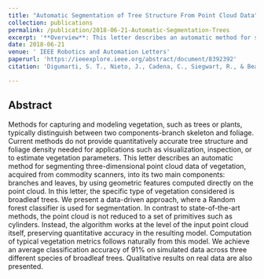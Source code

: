 ```yaml
---
title: "Automatic Segmentation of Tree Structure From Point Cloud Data"
collection: publications
permalink: /publication/2018-06-21-Automatic-Segmentation-Trees
excerpt: '**Overview**: This letter describes an automatic method for segmenting three-dimensional point cloud data of vegetation, acquired from commodity scanners, into its two main components: branches and leaves, by using geometric features computed directly on the point cloud.'
date: 2018-06-21
venue: ' IEEE Robotics and Automation Letters'
paperurl: 'https://ieeexplore.ieee.org/abstract/document/8392392'
citation: 'Digumarti, S. T., Nieto, J., Cadena, C., Siegwart, R., & Beardsley, P. (2018). &quot;Automatic Segmentation of Tree Structure From Point Cloud Data.&quot; <i>IEEE Robotics and Automation Letters</i>, 3(4), pp. 3043-3050'

---
```

## Abstract
Methods for capturing and modeling vegetation, such as trees or plants, typically distinguish between two components-branch skeleton and foliage. Current methods do not provide quantitatively accurate tree structure and foliage density needed for applications such as visualization, inspection, or to estimate vegetation parameters. This letter describes an automatic method for segmenting three-dimensional point cloud data of vegetation, acquired from commodity scanners, into its two main components: branches and leaves, by using geometric features computed directly on the point cloud. In this letter, the specific type of vegetation considered is broadleaf trees. We present a data-driven approach, where a Random forest classifier is used for segmentation. In contrast to state-of-the-art methods, the point cloud is not reduced to a set of primitives such as cylinders. Instead, the algorithm works at the level of the input point cloud itself, preserving quantitative accuracy in the resulting model. Computation of typical vegetation metrics follows naturally from this model. We achieve an average classification accuracy of 91% on simulated data across three different species of broadleaf trees. Qualitative results on real data are also presented.